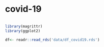 
<!-- README.md is generated from README.Rmd. Please edit that file -->

# covid-19

<!-- badges: start -->

<!-- badges: end -->

``` r

library(magrittr)
library(ggplot2)

df<- readr::read_rds('data/df_covid19.rds')
```
